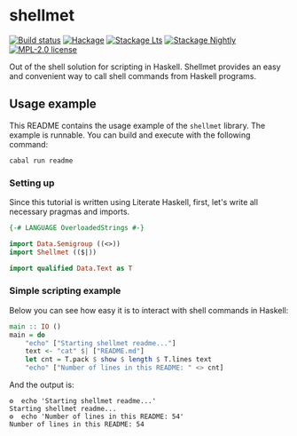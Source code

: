# shellmet

[![Build status](https://img.shields.io/travis/kowainik/shellmet.svg?logo=travis)](https://travis-ci.org/kowainik/shellmet)
[![Hackage](https://img.shields.io/hackage/v/shellmet.svg?logo=haskell)](https://hackage.haskell.org/package/shellmet)
[![Stackage Lts](http://stackage.org/package/shellmet/badge/lts)](http://stackage.org/lts/package/shellmet)
[![Stackage Nightly](http://stackage.org/package/shellmet/badge/nightly)](http://stackage.org/nightly/package/shellmet)
[![MPL-2.0 license](https://img.shields.io/badge/license-MPL--2.0-blue.svg)](LICENSE)

Out of the shell solution for scripting in Haskell. Shellmet provides an easy and
convenient way to call shell commands from Haskell programs.

## Usage example

This README contains the usage example of the `shellmet` library. The example is
runnable. You can build and execute with the following command:

```shell
cabal run readme
```

### Setting up

Since this tutorial is written using Literate Haskell, first, let's write all
necessary pragmas and imports.

```haskell
{-# LANGUAGE OverloadedStrings #-}

import Data.Semigroup ((<>))
import Shellmet (($|))

import qualified Data.Text as T
```

### Simple scripting example

Below you can see how easy it is to interact with shell commands in Haskell:

```haskell
main :: IO ()
main = do
    "echo" ["Starting shellmet readme..."]
    text <- "cat" $| ["README.md"]
    let cnt = T.pack $ show $ length $ T.lines text
    "echo" ["Number of lines in this README: " <> cnt]
```

And the output is:

```
⚙  echo 'Starting shellmet readme...'
Starting shellmet readme...
⚙  echo 'Number of lines in this README: 54'
Number of lines in this README: 54
```
